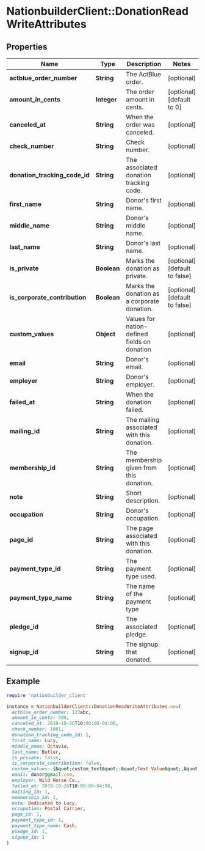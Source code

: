 # NationbuilderClient::DonationReadWriteAttributes

## Properties

| Name | Type | Description | Notes |
| ---- | ---- | ----------- | ----- |
| **actblue_order_number** | **String** | The ActBlue order. | [optional] |
| **amount_in_cents** | **Integer** | The order amount in cents. | [optional][default to 0] |
| **canceled_at** | **String** | When the order was canceled. | [optional] |
| **check_number** | **String** | Check number. | [optional] |
| **donation_tracking_code_id** | **String** | The associated donation tracking code. | [optional] |
| **first_name** | **String** | Donor&#39;s first name. | [optional] |
| **middle_name** | **String** | Donor&#39;s middle name. | [optional] |
| **last_name** | **String** | Donor&#39;s last name. | [optional] |
| **is_private** | **Boolean** | Marks the donation as private. | [optional][default to false] |
| **is_corporate_contribution** | **Boolean** | Marks the donation as a corporate donation. | [optional][default to false] |
| **custom_values** | **Object** | Values for nation-defined fields on donation | [optional] |
| **email** | **String** | Donor&#39;s email. | [optional] |
| **employer** | **String** | Donor&#39;s employer. | [optional] |
| **failed_at** | **String** | When the donation failed. | [optional] |
| **mailing_id** | **String** | The mailing associated with this donation. | [optional] |
| **membership_id** | **String** | The membership given from this donation. | [optional] |
| **note** | **String** | Short description. | [optional] |
| **occupation** | **String** | Donor&#39;s occupation. | [optional] |
| **page_id** | **String** | The page associated with this donation. | [optional] |
| **payment_type_id** | **String** | The payment type used. | [optional] |
| **payment_type_name** | **String** | The name of the payment type | [optional] |
| **pledge_id** | **String** | The associated pledge. | [optional] |
| **signup_id** | **String** | The signup that donated. | [optional] |

## Example

```ruby
require 'nationbuilder_client'

instance = NationbuilderClient::DonationReadWriteAttributes.new(
  actblue_order_number: 123abc,
  amount_in_cents: 500,
  canceled_at: 2019-10-26T10:00:00-04:00,
  check_number: 1001,
  donation_tracking_code_id: 1,
  first_name: Lucy,
  middle_name: Octavia,
  last_name: Butler,
  is_private: false,
  is_corporate_contribution: false,
  custom_values: {&quot;custom_text&quot;:&quot;Text Value&quot;,&quot;custom_number&quot;:&quot;22&quot;,&quot;custom_checkbox&quot;:true,&quot;custom_multi&quot;:&quot;Some multiple choice option&quot;},
  email: donor@gmail.com,
  employer: Wild Horse Co.,
  failed_at: 2019-10-26T10:00:00-04:00,
  mailing_id: 1,
  membership_id: 1,
  note: Dedicated to Lucy,
  occupation: Postal Carrier,
  page_id: 1,
  payment_type_id: 1,
  payment_type_name: Cash,
  pledge_id: 1,
  signup_id: 1
)
```

